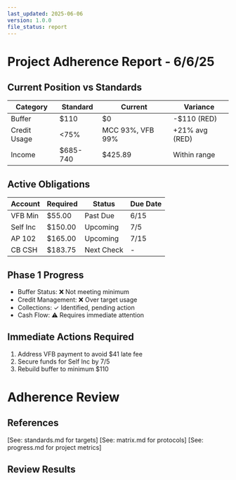 ```yaml
---
last_updated: 2025-06-06
version: 1.0.0
file_status: report
---
```


# Project Adherence Report - 6/6/25

## Current Position vs Standards
| Category | Standard | Current | Variance |
|----------|----------|---------|----------|
| Buffer | $110 | $0 | -$110 (RED) |
| Credit Usage | <75% | MCC 93%, VFB 99% | +21% avg (RED) |
| Income | $685-740 | $425.89 | Within range |

## Active Obligations
| Account | Required | Status | Due Date |
|---------|----------|--------|----------|
| VFB Min | $55.00 | Past Due | 6/15 |
| Self Inc | $150.00 | Upcoming | 7/5 |
| AP 102 | $165.00 | Upcoming | 7/15 |
| CB CSH | $183.75 | Next Check | - |

## Phase 1 Progress
- Buffer Status: ❌ Not meeting minimum
- Credit Management: ❌ Over target usage
- Collections: ✓ Identified, pending action
- Cash Flow: ⚠️ Requires immediate attention

## Immediate Actions Required
1. Address VFB payment to avoid $41 late fee
2. Secure funds for Self Inc by 7/5
3. Rebuild buffer to minimum $110

# Adherence Review

## References
[See: standards.md for targets]
[See: matrix.md for protocols]
[See: progress.md for project metrics]

## Review Results
